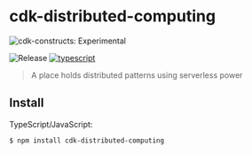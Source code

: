 # cdk-distributed-computing

![cdk-constructs: Experimental](https://img.shields.io/badge/cdk--constructs-experimental-important.svg?style=for-the-badge)

![Release](https://github.com/flyingImer/cdk-distributed-computing/workflows/Release/badge.svg)
[![typescript](https://img.shields.io/badge/jsii-typescript-blueviolet.svg)](https://www.npmjs.com/package/cdk-distributed-computing)

> A place holds distributed patterns using serverless power

## Install

TypeScript/JavaScript:

```console
$ npm install cdk-distributed-computing
```